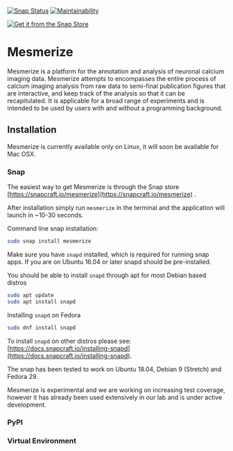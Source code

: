 [![Snap Status](https://build.snapcraft.io/badge/kushalkolar/MESmerize.svg)](https://build.snapcraft.io/user/kushalkolar/MESmerize) [![Maintainability](https://api.codeclimate.com/v1/badges/950e956456b688c0886e/maintainability)](https://codeclimate.com/github/kushalkolar/MESmerize/maintainability)

[![Get it from the Snap Store](https://snapcraft.io/static/images/badges/en/snap-store-black.svg)](https://snapcraft.io/mesmerize)

# Mesmerize

Mesmerize is a platform for the annotation and analysis of neuronal calcium imaging data. Mesmerize attempts to encompasses the entire process of calcium imaging analysis from raw data to semi-final publication figures that are interactive, and keep track of the analysis so that it can be recapitulated. It is applicable for a broad range of experiments and is intended to be used by users with and without a programming background.

## Installation
Mesmerize is currently available only on Linux, it will soon be available for Mac OSX.

### Snap
The easiest way to get Mesmerize is through the Snap store [https://snapcraft.io/mesmerize](https://snapcraft.io/mesmerize) .

After installation simply run `mesmerize` in the terminal and the application will launch in ~10-30 seconds.

Command line snap installation:
```bash
sudo snap install mesmerize
```
Make sure you have `snapd` installed, which is required for running snap apps.
If you are on Ubuntu 16.04 or later snapd should be pre-installed.

You should be able to install `snapd` through apt for most Debian based distros
```bash
sudo apt update
sudo apt install snapd
```

Installing `snapd` on Fedora
```bash
sudo dnf install snapd
```

To install `snapd` on other distros please see: [https://docs.snapcraft.io/installing-snapd](https://docs.snapcraft.io/installing-snapd).

The snap has been tested to work on Ubuntu 18.04, Debian 9 (Stretch) and Fedora 29.

Mesmerize is experimental and we are working on increasing test coverage, however it has already been used extensively in our lab and is under active development.

### PyPI

### Virtual Environment
